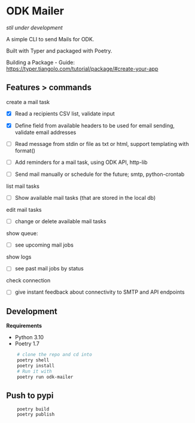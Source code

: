 # ODK Mailer

*stil under development*

A simple CLI to send Mails for ODK.

Built with Typer and packaged with Poetry.

Building a Package - Guide: https://typer.tiangolo.com/tutorial/package/#create-your-app



## Features > commands

create a mail task
- [x] Read a recipients CSV list, validate input
- [x] Define field from available headers to be used for email sending, validate email addresses
- [ ] Read message from stdin or file as txt or html, support templating with format()
- [ ] Add reminders for a mail task, using ODK API, http-lib
- [ ] Send mail manually or schedule for the future; smtp, python-crontab


list mail tasks
- [ ] Show available mail tasks (that are stored in the local db)

edit mail tasks
- [ ] change or delete available mail tasks


show queue:
- [ ] see upcoming mail jobs

show logs
- [ ] see past mail jobs by status

check connection
- [ ] give instant feedback about connectivity to SMTP and API endpoints

## Development

**Requirements**
- Python 3.10
- Poetry 1.7

```bash
    # clone the repo and cd into
    poetry shell
    poetry install
    # Run it with
    poetry run odk-mailer 
```

## Push to pypi

```
    poetry build
    poetry publish
```
